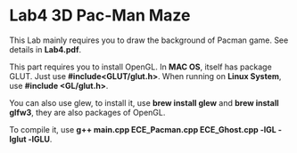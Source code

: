 # Lab4 3D Pac-Man Maze

This Lab mainly requires you to draw the background of Pacman game. See details in **Lab4.pdf**.

This part requires you to install OpenGL. In **MAC OS**, itself has package GLUT. Just use **#include<GLUT/glut.h>**. 
When running on **Linux System**, use **#include <GL/glut.h>**. 

You can also use glew, to install it, use **brew install glew** and **brew install glfw3**, they are 
also packages of OpenGL.

To compile it, use **g++ main.cpp ECE_Pacman.cpp ECE_Ghost.cpp -lGL -lglut -lGLU**.
